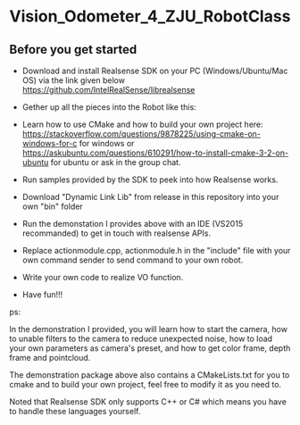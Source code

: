 # Vision_Odometer_4_ZJU_RobotClass

## Before you get started

* Download and install Realsense SDK on your PC (Windows/Ubuntu/Mac OS) via the link given below
 	https://github.com/IntelRealSense/librealsense

* Gether up all the pieces into the Robot like this:

* Learn how to use CMake and how to build your own project here:
	https://stackoverflow.com/questions/9878225/using-cmake-on-windows-for-c for windows
	or
	https://askubuntu.com/questions/610291/how-to-install-cmake-3-2-on-ubuntu for ubuntu
	or
	ask in the group chat.

* Run samples provided by the SDK to peek into how Realsense works.

* Download "Dynamic Link Lib" from release in this repository into your own "bin" folder

* Run the demonstation I provides above with an IDE (VS2015 recommanded) to get in touch with realsense APIs.

* Replace actionmodule.cpp, actionmodule.h in the "include" file with your own command sender to send command to your own robot.

* Write your own code to realize VO function.

* Have fun!!!


ps:

In the demonstration I provided, you will learn how to start the camera, how to unable filters to the camera to reduce unexpected noise, how to load your own parameters as camera's preset, and how to get color frame, depth frame and pointcloud.

The demonstration package above also contains a CMakeLists.txt for you to cmake and to build your own project, feel free to modify it as you need to.

Noted that Realsense SDK only supports C++ or C# which means you have to handle these languages yourself.